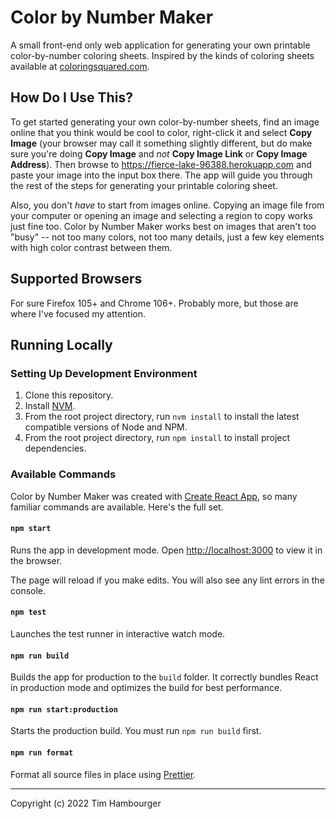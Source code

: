 # Color by Number Maker

A small front-end only web application for generating your own printable color-by-number coloring sheets. Inspired by
the kinds of coloring sheets available at [coloringsquared.com](https://www.coloringsquared.com/).

## How Do I Use This?

To get started generating your own color-by-number sheets, find an image online that you think would be cool to color,
right-click it and select **Copy Image** (your browser may call it something slightly different, but do make sure you're
doing **Copy Image** and *not* **Copy Image Link** or **Copy Image Address**). Then browse to
https://fierce-lake-96388.herokuapp.com and paste your image into the input box there. The app will guide you through
the rest of the steps for generating your printable coloring sheet.

Also, you don't *have* to start from images online. Copying an image file from your computer or opening an image and
selecting a region to copy works just fine too. Color by Number Maker works best on images that aren't too "busy" -- not
too many colors, not too many details, just a few key elements with high color contrast between them.

## Supported Browsers

For sure Firefox 105+ and Chrome 106+. Probably more, but those are where I've focused my attention.

## Running Locally

### Setting Up Development Environment
1. Clone this repository.
1. Install [NVM](https://github.com/nvm-sh/nvm#install--update-script).
1. From the root project directory, run `nvm install` to install the latest compatible versions of Node and NPM.
1. From the root project directory, run `npm install` to install project dependencies.

### Available Commands

Color by Number Maker was created with [Create React App](https://create-react-app.dev/), so many familiar commands are
available. Here's the full set.

#### `npm start`

Runs the app in development mode. Open [http://localhost:3000](http://localhost:3000) to view it in the browser.

The page will reload if you make edits. You will also see any lint errors in the console.

#### `npm test`

Launches the test runner in interactive watch mode.

#### `npm run build`

Builds the app for production to the `build` folder. It correctly bundles React in production mode and optimizes the
build for best performance.

#### `npm run start:production`

Starts the production build. You must run `npm run build` first.

#### `npm run format`

Format all source files in place using [Prettier](https://prettier.io/).

---
Copyright (c) 2022 Tim Hambourger
